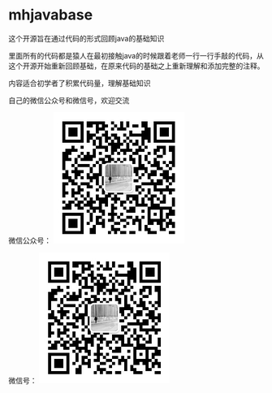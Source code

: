 # mhjavabase

这个开源旨在通过代码的形式回顾java的基础知识

里面所有的代码都是猿人在最初接触java的时候跟着老师一行一行手敲的代码，从这个开源开始重新回顾基础，在原来代码的基础之上重新理解和添加完整的注释。

内容适合初学者了积累代码量，理解基础知识









自己的微信公众号和微信号，欢迎交流



微信公众号：
![image](https://github.com/18792647864/mhweb/blob/master/%E4%B8%AA%E4%BA%BA%E5%BE%AE%E4%BF%A1%E5%85%AC%E4%BC%97%E5%8F%B7.jpg)



微信号：
![image](https://github.com/18792647864/mhweb/blob/master/%E4%B8%AA%E4%BA%BA%E5%BE%AE%E4%BF%A1%E5%85%AC%E4%BC%97%E5%8F%B7.jpg)



